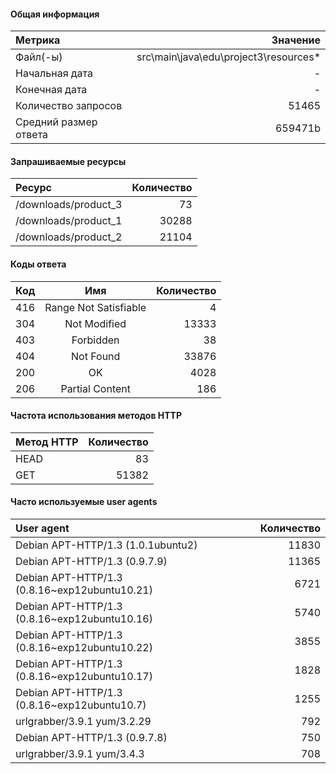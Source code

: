 #### Общая информация

|              Метрика|                              Значение|
|:--------------------|-------------------------------------:|
|             Файл(-ы)|src\main\java\edu\project3\resources\*|
|       Начальная дата|                                    - |
|        Конечная дата|                                    - |
|  Количество запросов|                                 51465|
|Средний размер ответа|                               659471b|

#### Запрашиваемые ресурсы

|              Ресурс|Количество|
|:-------------------|---------:|
|/downloads/product_3|        73|
|/downloads/product_1|     30288|
|/downloads/product_2|     21104|

#### Коды ответа

|Код|                  Имя|Количество|
|:--|:-------------------:|---------:|
|416|Range Not Satisfiable|         4|
|304|         Not Modified|     13333|
|403|            Forbidden|        38|
|404|            Not Found|     33876|
|200|                   OK|      4028|
|206|      Partial Content|       186|

#### Частота использования методов HTTP

|Метод HTTP|Количество|
|:---------|---------:|
|      HEAD|        83|
|       GET|     51382|

#### Часто используемые user agents

|                                   User agent|Количество|
|:--------------------------------------------|---------:|
|           Debian APT-HTTP/1.3 (1.0.1ubuntu2)|     11830|
|                Debian APT-HTTP/1.3 (0.9.7.9)|     11365|
|Debian APT-HTTP/1.3 (0.8.16~exp12ubuntu10.21)|      6721|
|Debian APT-HTTP/1.3 (0.8.16~exp12ubuntu10.16)|      5740|
|Debian APT-HTTP/1.3 (0.8.16~exp12ubuntu10.22)|      3855|
|Debian APT-HTTP/1.3 (0.8.16~exp12ubuntu10.17)|      1828|
| Debian APT-HTTP/1.3 (0.8.16~exp12ubuntu10.7)|      1255|
|                  urlgrabber/3.9.1 yum/3.2.29|       792|
|                Debian APT-HTTP/1.3 (0.9.7.8)|       750|
|                   urlgrabber/3.9.1 yum/3.4.3|       708|
